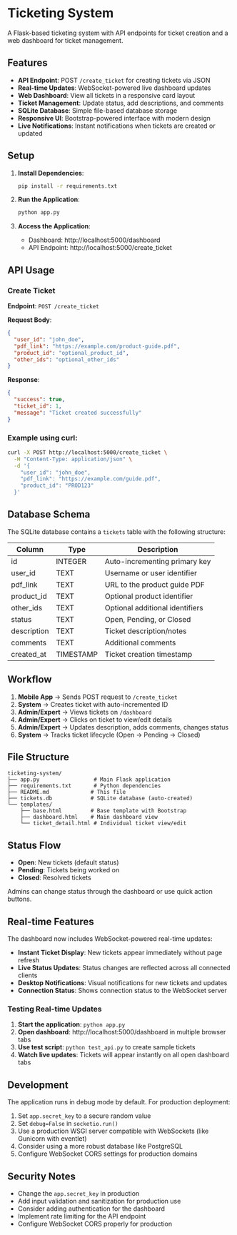 # Ticketing System

A Flask-based ticketing system with API endpoints for ticket creation and a web dashboard for ticket management.

## Features

- **API Endpoint**: POST `/create_ticket` for creating tickets via JSON
- **Real-time Updates**: WebSocket-powered live dashboard updates
- **Web Dashboard**: View all tickets in a responsive card layout
- **Ticket Management**: Update status, add descriptions, and comments
- **SQLite Database**: Simple file-based database storage
- **Responsive UI**: Bootstrap-powered interface with modern design
- **Live Notifications**: Instant notifications when tickets are created or updated

## Setup

1. **Install Dependencies**:
   ```bash
   pip install -r requirements.txt
   ```

2. **Run the Application**:
   ```bash
   python app.py
   ```

3. **Access the Application**:
   - Dashboard: http://localhost:5000/dashboard
   - API Endpoint: http://localhost:5000/create_ticket

## API Usage

### Create Ticket

**Endpoint**: `POST /create_ticket`

**Request Body**:
```json
{
  "user_id": "john_doe",
  "pdf_link": "https://example.com/product-guide.pdf",
  "product_id": "optional_product_id",
  "other_ids": "optional_other_ids"
}
```

**Response**:
```json
{
  "success": true,
  "ticket_id": 1,
  "message": "Ticket created successfully"
}
```

### Example using curl:
```bash
curl -X POST http://localhost:5000/create_ticket \
  -H "Content-Type: application/json" \
  -d '{
    "user_id": "john_doe",
    "pdf_link": "https://example.com/guide.pdf",
    "product_id": "PROD123"
  }'
```

## Database Schema

The SQLite database contains a `tickets` table with the following structure:

| Column     | Type      | Description                    |
|------------|-----------|--------------------------------|
| id         | INTEGER   | Auto-incrementing primary key  |
| user_id    | TEXT      | Username or user identifier    |
| pdf_link   | TEXT      | URL to the product guide PDF   |
| product_id | TEXT      | Optional product identifier    |
| other_ids  | TEXT      | Optional additional identifiers|
| status     | TEXT      | Open, Pending, or Closed       |
| description| TEXT      | Ticket description/notes       |
| comments   | TEXT      | Additional comments            |
| created_at | TIMESTAMP | Ticket creation timestamp      |

## Workflow

1. **Mobile App** → Sends POST request to `/create_ticket`
2. **System** → Creates ticket with auto-incremented ID
3. **Admin/Expert** → Views tickets on `/dashboard`
4. **Admin/Expert** → Clicks on ticket to view/edit details
5. **Admin/Expert** → Updates description, adds comments, changes status
6. **System** → Tracks ticket lifecycle (Open → Pending → Closed)

## File Structure

```
ticketing-system/
├── app.py                 # Main Flask application
├── requirements.txt       # Python dependencies
├── README.md             # This file
├── tickets.db            # SQLite database (auto-created)
└── templates/
    ├── base.html         # Base template with Bootstrap
    ├── dashboard.html    # Main dashboard view
    └── ticket_detail.html # Individual ticket view/edit
```

## Status Flow

- **Open**: New tickets (default status)
- **Pending**: Tickets being worked on
- **Closed**: Resolved tickets

Admins can change status through the dashboard or use quick action buttons.

## Real-time Features

The dashboard now includes WebSocket-powered real-time updates:

- **Instant Ticket Display**: New tickets appear immediately without page refresh
- **Live Status Updates**: Status changes are reflected across all connected clients
- **Desktop Notifications**: Visual notifications for new tickets and updates
- **Connection Status**: Shows connection status to the WebSocket server

### Testing Real-time Updates

1. **Start the application**: `python app.py`
2. **Open dashboard**: http://localhost:5000/dashboard in multiple browser tabs
3. **Use test script**: `python test_api.py` to create sample tickets
4. **Watch live updates**: Tickets will appear instantly on all open dashboard tabs

## Development

The application runs in debug mode by default. For production deployment:

1. Set `app.secret_key` to a secure random value
2. Set `debug=False` in `socketio.run()`
3. Use a production WSGI server compatible with WebSockets (like Gunicorn with eventlet)
4. Consider using a more robust database like PostgreSQL
5. Configure WebSocket CORS settings for production domains

## Security Notes

- Change the `app.secret_key` in production
- Add input validation and sanitization for production use
- Consider adding authentication for the dashboard
- Implement rate limiting for the API endpoint
- Configure WebSocket CORS properly for production
